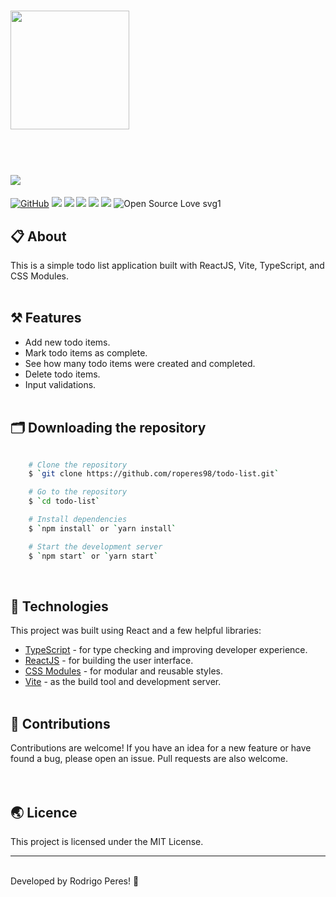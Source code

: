 <h1>
    <img src="src/assets/todoLogo.svg" width="190px"/> <br>
    ⠀⠀⠀⠀⠀⠀⠀⠀
</h1>

<h1>
    <img src="public/main.png"/>
</h1>

[![GitHub](https://img.shields.io/github/license/mashape/apistatus.svg)](https://github.com/roperes98/todo-list/blob/master/LICENSE)
![](https://img.shields.io/github/package-json/v/roperes98/todo-list.svg)
![](https://img.shields.io/github/last-commit/roperes98/todo-list.svg?color=red)
![](https://img.shields.io/github/languages/count/roperes98/todo-list.svg?color=lightgrey)
![](https://img.shields.io/github/languages/top/roperes98/todo-list.svg?color=yellow)
![](https://img.shields.io/github/repo-size/roperes98/todo-list.svg)
![Open Source Love svg1](https://badges.frapsoft.com/os/v1/open-source.svg?v=103)⠀⠀⠀⠀
⠀⠀⠀⠀⠀⠀⠀⠀<br>
## 📋 About

This is a simple todo list application built with ReactJS, Vite, TypeScript, and CSS Modules.
⠀⠀⠀⠀⠀⠀⠀⠀<br><br>
## ⚒️ Features

- Add new todo items.
- Mark todo items as complete.
- See how many todo items were created and completed.
- Delete todo items.
- Input validations.
⠀⠀⠀⠀⠀⠀⠀⠀<br><br>
## 🗂️ Downloading the repository

```bash

    # Clone the repository
    $ `git clone https://github.com/roperes98/todo-list.git`

    # Go to the repository
    $ `cd todo-list`

    # Install dependencies
    $ `npm install` or `yarn install`

    # Start the development server
    $ `npm start` or `yarn start`

```
⠀⠀⠀⠀⠀⠀⠀⠀<br>
## 🚀 Technologies

This project was built using React and a few helpful libraries:

- [TypeScript](https://www.typescriptlang.org/) - for type checking and improving developer experience.
- [ReactJS](https://reactjs.org) - for building the user interface.
- [CSS Modules](https://github.com/css-modules/css-modules) - for modular and reusable styles.
- [Vite](https://vitejs.dev/) - as the build tool and development server.
⠀⠀⠀⠀⠀⠀<br><br>
## 🚀 Contributions

Contributions are welcome! If you have an idea for a new feature or have found a bug, please open an issue. Pull requests are also welcome.
⠀⠀⠀⠀⠀⠀<br><br>
## 🌏 Licence

This project is licensed under the MIT License.<br>

---
⠀⠀⠀⠀⠀⠀⠀⠀<br>
Developed by Rodrigo Peres! 👾
